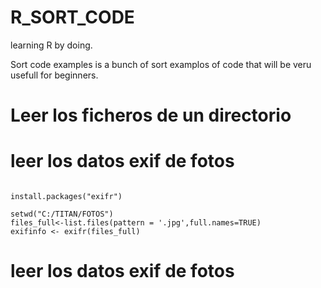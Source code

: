 # R_SORT_CODE
learning R by doing.

Sort code examples is a bunch of sort examplos of code that will be veru usefull for beginners.


# Leer los ficheros de un directorio


# leer los datos exif de fotos

```{r}

install.packages("exifr")

setwd("C:/TITAN/FOTOS")
files_full<-list.files(pattern = '.jpg',full.names=TRUE)
exifinfo <- exifr(files_full)
```

# leer los datos exif de fotos

